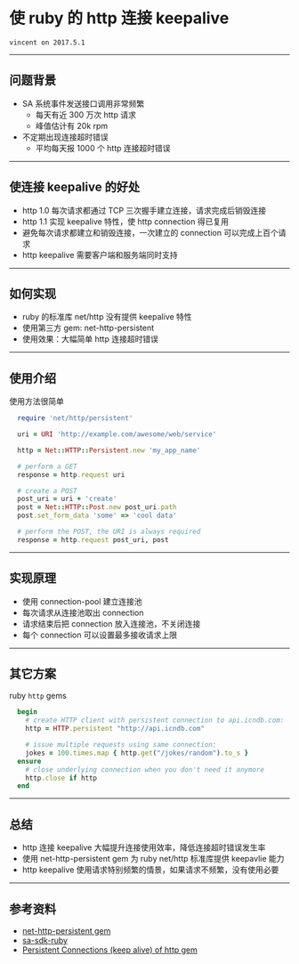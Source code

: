 
# 使 ruby 的 http 连接 keepalive

    vincent on 2017.5.1

---

## 问题背景

 * SA 系统事件发送接口调用非常频繁
   - 每天有近 300 万次 http 请求
   - 峰值估计有 20k rpm
 * 不定期出现连接超时错误
   - 平均每天报 1000 个 http 连接超时错误

---

## 使连接 keepalive 的好处

 * http 1.0 每次请求都通过 TCP 三次握手建立连接，请求完成后销毁连接
 * http 1.1 实现 keepalive 特性，使 http connection 得已复用
 * 避免每次请求都建立和销毁连接，一次建立的 connection 可以完成上百个请求
 * http keepalive 需要客户端和服务端同时支持

---

## 如何实现

 * ruby 的标准库 net/http 没有提供 keepalive 特性
 * 使用第三方 gem: net-http-persistent
 * 使用效果：大幅简单 http 连接超时错误

---

## 使用介绍

使用方法很简单

```ruby
  require 'net/http/persistent'

  uri = URI 'http://example.com/awesome/web/service'

  http = Net::HTTP::Persistent.new 'my_app_name'

  # perform a GET
  response = http.request uri

  # create a POST
  post_uri = uri + 'create'
  post = Net::HTTP::Post.new post_uri.path
  post.set_form_data 'some' => 'cool data'

  # perform the POST, the URI is always required
  response = http.request post_uri, post
```


---

## 实现原理

 * 使用 connection-pool 建立连接池
 * 每次请求从连接池取出 connection
 * 请求结束后把 connection 放入连接池，不关闭连接
 * 每个 connection 可以设置最多接收请求上限

---

## 其它方案

ruby `http` gems
```ruby
  begin
    # create HTTP client with persistent connection to api.icndb.com:
    http = HTTP.persistent "http://api.icndb.com"

    # issue multiple requests using same connection:
    jokes = 100.times.map { http.get("/jokes/random").to_s }
  ensure
    # close underlying connection when you don't need it anymore
    http.close if http
  end
```

---

## 总结

 * http 连接 keepalive 大幅提升连接使用效率，降低连接超时错误发生率
 * 使用 net-http-persistent gem 为 ruby net/http 标准库提供 keepavlie 能力
 * http keepalive 使用请求特别频繁的情景，如果请求不频繁，没有使用必要

---

## 参考资料

 * [net-http-persistent gem](https://github.com/drbrain/net-http-persistent)
 * [sa-sdk-ruby](https://github.com/xiewenwei/sa-sdk-ruby)
 * [Persistent Connections (keep alive) of http gem](https://github.com/httprb/http/wiki/Persistent-Connections-%28keep-alive%29)
